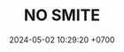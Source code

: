 ---
layout: teamCard
permalink: /team/:title.html
categories: surjohto042024 norteMayo partido1 partido4 partido5 partido6 partido7 partido9 partido10 partido11 30
maincover: /assets/logos/BDLF.png
puntosLJMAYO24: 12
date: 2024-05-02 10:29:20 +0700
title: NO SMITE
tag: johto042024
color: black
puntosLJ202404: 12
grupo: sur
background: '#F16C38'
cover: /assets/backCard.png
team: NO SMITE
ID: NS
pj: 7
p1: NO SMITE
r1: 1
rr1: 2
bg1: bg-warning
pp1: LAST BREATH
p2: DFS RUBY
r2: 0
rr2: 3
bg2: bg-success
pp2: NO SMITE
p3:  SOJ
r3: 1
bg3: bg-info
rr3: 2
pp3: NO SMITE
p4:  no smite
pp4: jas
p5:  no smite
r5: 3
bg5: bg-success
rr5: 0
pp5: dfs dmd
p6:  no smite
pp6: t. satisfaction
p7:  no smite
pp7: s. vanguard
p8:  HGO
r8: 3
bg8: bg-danger
rr8: 0
pp8: NO SMITE
p9:  no smite
r9: 3
rr9: 0
bg9: bg-success
pp9: hg regios
p10:  no smite
pp10: zodiac
p11: no smite
pp11: mbo
info: 30/05/24
hora: '22:20'
r11: 0
rr11: 0
---